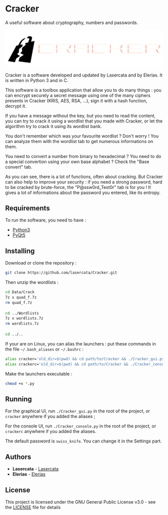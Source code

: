 # Cracker
A useful software about cryptography, numbers and passwords.

![Cracker](Style/Cracker_ascii_logo_surrounded.png)

Cracker is a software developed and updated by Lasercata and by Elerias. It is written in Python 3 and in C.

This software is a toolbox application that allow you to do many things : you can encrypt
securely a secret message using one of the many ciphers presents in Cracker (KRIS, AES, RSA, ...),
sign it with a hash function, decrypt it.

If you have a message without the key, but you need to read the content, you can try to
crack it using a wordlist that you made with Cracker, or let the algorithm try to crack
it using its wordlist bank.

You don't remember which was your favourite wordlist ? Don't worry ! You can analyze
them with the wordlist tab to get numerous informations on them.

You need to convert a number from binary to hexadecimal ? You need to do a special convertion
using your own base alphabet ? Check the "Base convert" tab.

As you can see, there is a lot of functions, often about cracking. But Cracker
can also help to improve your security : if you need a strong password, hard to be
cracked by brute-force, the "P@ssw0rd_Test0r" tab is for you ! It gives a lot of informations
about the password you entered, like its entropy.


## Requirements

To run the software, you need to have :

* [Python3](https://www.python.org/downloads/)
* [PyQt5](https://pypi.org/project/PyQt5/)


## Installing

Download or clone the repository :

```bash
git clone https://github.com/lasercata/Cracker.git
```

Then unzip the wordlists :

```bash
cd Data/Crack
7z x quad_f.7z
rm quad_f.7z

cd ../Wordlists
7z x wordlists.7z
rm wordlists.7z

cd ../..
```

If your are on Linux, you can alias the launchers : put these commands in the file `~/.bash_aliases` or `~/.bashrc` :

```bash
alias cracker='old_dir=$(pwd) && cd path/to/Cracker && ./Cracker_gui.py && cd $old_dir'
alias crackerc='old_dir=$(pwd) && cd path/to/Cracker && ./Cracker_console.py && cd $old_dir'
```

Make the launchers executable :

```bash
chmod +x *.py
```


## Running

For the graphical UI, run `./Cracker_gui.py` in the root of the project, or `cracker` anywhere if you added the aliases ;

For the console UI, run `./Cracker_console.py` in the root of the project, or `crackerc` anywhere if you added the aliases.

The default password is `swiss_knife`. You can change it in the Settings part.


## Authors

* **Lasercata** - [Lasercata](https://github.com/lasercata)
* **Elerias** - [Elerias](https://github.com/EleriasQueflunn)


## License

This project is licensed under the GNU General Public License v3.0 - see the [LICENSE](LICENSE) file for details
